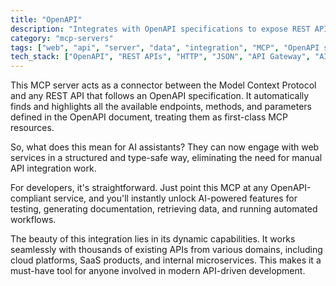 ```yaml
---
title: "OpenAPI"
description: "Integrates with OpenAPI specifications to expose REST API endpoints as MCP resources, enabling dynamic discovery and utilization of web services."
category: "mcp-servers"
tags: ["web", "api", "server", "data", "integration", "MCP", "OpenAPI specification", "AI assistants", "automation"]
tech_stack: ["OpenAPI", "REST APIs", "HTTP", "JSON", "API Gateway", "AI-powered capabilities", "documentation generation", "data retrieval", "workflow execution"]
---
```


This MCP server acts as a connector between the Model Context Protocol and any REST API that follows an OpenAPI specification. It automatically finds and highlights all the available endpoints, methods, and parameters defined in the OpenAPI document, treating them as first-class MCP resources.

So, what does this mean for AI assistants? They can now engage with web services in a structured and type-safe way, eliminating the need for manual API integration work.

For developers, it's straightforward. Just point this MCP at any OpenAPI-compliant service, and you'll instantly unlock AI-powered features for testing, generating documentation, retrieving data, and running automated workflows.

The beauty of this integration lies in its dynamic capabilities. It works seamlessly with thousands of existing APIs from various domains, including cloud platforms, SaaS products, and internal microservices. This makes it a must-have tool for anyone involved in modern API-driven development.